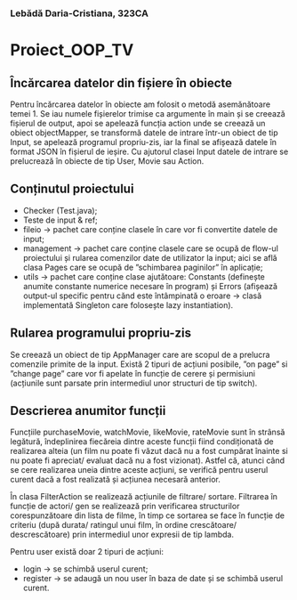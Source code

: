 ### Lebădă Daria-Cristiana, 323CA ###
# Proiect_OOP_TV #

## Încărcarea datelor din fișiere în obiecte
Pentru încărcarea datelor în obiecte am folosit o metodă asemănătoare temei 1. Se iau numele fișierelor trimise ca argumente în main
și se creează fișierul de output, apoi se apelează funcția action unde se creează un obiect objectMapper, se transformă datele de intrare
într-un obiect de tip Input, se apelează programul propriu-zis, iar la final se afișează datele în format JSON în fișierul de ieșire. Cu 
ajutorul clasei Input datele de intrare se prelucrează în obiecte de tip User, Movie sau Action.

## Conținutul proiectului
- Checker (Test.java);
- Teste de input & ref;
- fileio -> pachet care conține clasele în care vor fi convertite datele de input;
- management -> pachet care conține clasele care se ocupă de flow-ul proiectului și rularea comenzilor date de utilizator la input; aici
se află clasa Pages care se ocupă de ”schimbarea paginilor” în aplicație;
- utils -> pachet care conține clase ajutătoare: Constants (definește anumite constante numerice necesare în program) și Errors (afișează
output-ul specific pentru cănd este întâmpinată o eroare -> clasă implementată Singleton care folosește lazy instantiation).

## Rularea programului propriu-zis
Se creează un obiect de tip AppManager care are scopul de a prelucra comenzile primite de la input. Există 2 tipuri de acțiuni posibile, 
”on page” si ”change page” care vor fi apelate în funcție de cerere și permisiuni (acțiunile sunt parsate prin intermediul unor structuri de
tip switch).

## Descrierea anumitor funcții 
Funcțiile purchaseMovie, watchMovie, likeMovie, rateMovie sunt în strânsă legătură, îndeplinirea fiecăreia dintre aceste funcții fiind
condiționată de realizarea alteia (un film nu poate fi văzut dacă nu a fost cumpărat înainte si nu poate fi apreciat/ evaluat dacă nu a 
fost vizionat). Astfel că, atunci când se cere realizarea uneia dintre aceste acțiuni, se verifică pentru userul curent dacă a fost realizată
și acțiunea necesară anterior.

În clasa FilterAction se realizează acțiunile de filtrare/ sortare. Filtrarea în funcție de actori/ gen se realizează prin verificarea
structurilor corespunzătoare din lista de filme, în timp ce sortarea se face în funcție de criteriu (după durata/ ratingul unui film, în
ordine crescătoare/ descrescătoare) prin intermediul unor expresii de tip lambda.

Pentru user există doar 2 tipuri de acțiuni:
- login -> se schimbă userul curent;
- register -> se adaugă un nou user în baza de date și se schimbă userul curent.
